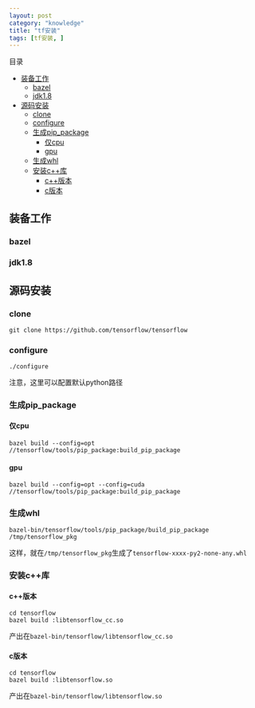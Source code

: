 ```yaml
---
layout: post
category: "knowledge"
title: "tf安装"
tags: [tf安装, ]
---
```


目录

<!-- TOC -->

- [装备工作](#装备工作)
    - [bazel](#bazel)
    - [jdk1.8](#jdk18)
- [源码安装](#源码安装)
    - [clone](#clone)
    - [configure](#configure)
    - [生成pip_package](#生成pip_package)
        - [仅cpu](#仅cpu)
        - [gpu](#gpu)
    - [生成whl](#生成whl)
    - [安装c++库](#安装c库)
        - [c++版本](#c版本)
        - [c版本](#c版本)

<!-- /TOC -->

## 装备工作

### bazel

### jdk1.8

## 源码安装

### clone

```shell
git clone https://github.com/tensorflow/tensorflow 
```

### configure

```shell
./configure
```

注意，这里可以配置默认python路径

### 生成pip_package

#### 仅cpu

```shell
bazel build --config=opt //tensorflow/tools/pip_package:build_pip_package
```

#### gpu

```shell
bazel build --config=opt --config=cuda //tensorflow/tools/pip_package:build_pip_package
```

### 生成whl

```shell
bazel-bin/tensorflow/tools/pip_package/build_pip_package /tmp/tensorflow_pkg
```

这样，就在```/tmp/tensorflow_pkg```生成了```tensorflow-xxxx-py2-none-any.whl```

### 安装c++库

#### c++版本

```shell
cd tensorflow
bazel build :libtensorflow_cc.so
```

产出在```bazel-bin/tensorflow/libtensorflow_cc.so```

#### c版本

```shell
cd tensorflow
bazel build :libtensorflow.so
```

产出在```bazel-bin/tensorflow/libtensorflow.so```
